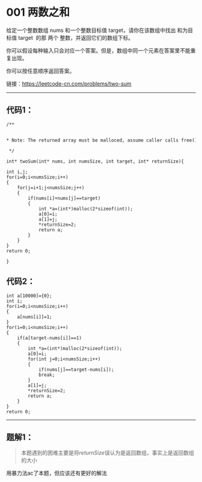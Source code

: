# 001 两数之和
给定一个整数数组 nums 和一个整数目标值 target，请你在该数组中找出 和为目标值 target  的那 两个 整数，并返回它们的数组下标。

你可以假设每种输入只会对应一个答案。但是，数组中同一个元素在答案里不能重复出现。

你可以按任意顺序返回答案。

链接：https://leetcode-cn.com/problems/two-sum

------------
## 代码1：
```
/**

 * Note: The returned array must be malloced, assume caller calls free().

 */

int* twoSum(int* nums, int numsSize, int target, int* returnSize){

int i,j;
for(i=0;i<numsSize;i++)
{
	for(j=i+1;j<numsSize;j++)
	{
		if(nums[i]+nums[j]==target)
		{
			int *a=(int*)malloc(2*sizeof(int));
			a[0]=i;
			a[1]=j;
			*returnSize=2;
			return a;
		}
	}
}
return 0;  

}
```

## 代码2：
```
int a[10000]={0};
int i;
for(i=0;i<numsSize;i++)
{
	a[nums[i]]=1;
}
for(i=0;i<numsSize;i++)
{
	if(a[target-nums[i]]==1)
	{
		int *a=(int*)malloc(2*sizeof(int));
		a[0]=i;
		for(int j=0;i<numsSize;i++)
		{
			if(nums[j]==target-nums[i]);
			break;
		}
		a[1]=j;
		*returnSize=2;
		return a;	
	}
}
return 0;

```
-----
## 题解1：
>本题遇到的困难主要是将*returnSize*误认为是返回数组，事实上是返回数组的大小

用暴力法ac了本题，但应该还有更好的解法
